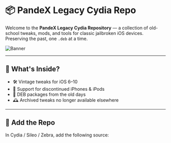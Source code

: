 # 📦 PandeX Legacy Cydia Repo

Welcome to the **PandeX Legacy Cydia Repository** — a collection of old-school tweaks, mods, and tools for classic jailbroken iOS devices.  
Preserving the past, one `.deb` at a time.

![Banner](https://media.idownloadblog.com/wp-content/uploads/2024/12/Cydia-Banner.jpg) <!-- Replace with your own banner -->

---

## 🧩 What's Inside?

- 🛠 Vintage tweaks for iOS 6–10  
- 📱 Support for discontinued iPhones & iPods  
- 🧱 DEB packages from the old days  
- 🕰️ Archived tweaks no longer available elsewhere

---

## 📲 Add the Repo

In Cydia / Sileo / Zebra, add the following source:

